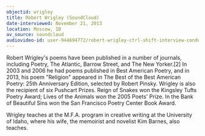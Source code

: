 ```yaml
---
objectid: wrigley
title: Robert Wrigley (SoundCloud)
date-interviewed: November 21, 2013
location: Moscow, ID
av_source: soundcloud
audiovideo-id: user-944694772/robert-wrigley-ctrl-shift-interview-conducted-by-devin-becker
---
```


Robert Wrigley's poems have been published in a number of journals, including Poetry, The Atlantic, Barrow Street, and The New Yorker.[2] In 2003 and 2006 he had poems published in Best American Poetry, and in 2013, his poem "Religion" appeared in The Best of the Best American Poetry: 25th Anniversary Edition, selected by Robert Pinsky. Wrigley is also the recipient of six Pushcart Prizes. Reign of Snakes won the Kingsley Tufts Poetry Award; Lives of the Animals won the 2005 Poets' Prize. In the Bank of Beautiful Sins won the San Francisco Poetry Center Book Award.

Wrigley teaches at the M.F.A. program in creative writing at the University of Idaho, where his wife, the memoirist and novelist Kim Barnes, also teaches.


